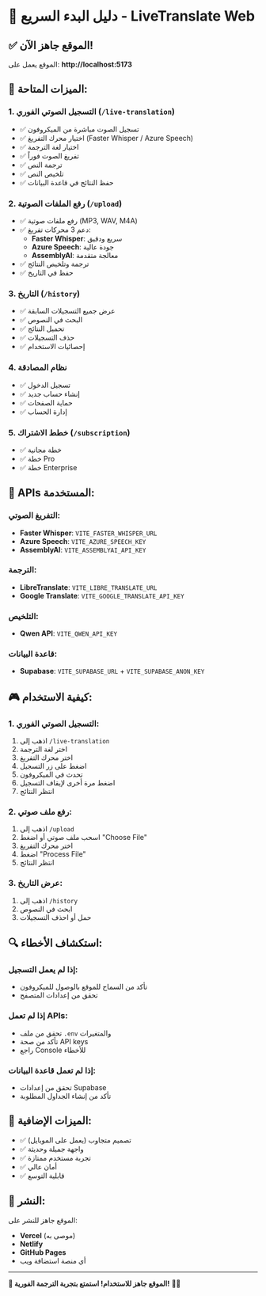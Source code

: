 # 🚀 دليل البدء السريع - LiveTranslate Web

## ✅ الموقع جاهز الآن!

الموقع يعمل على: **http://localhost:5173**

## 🎯 الميزات المتاحة:

### 1. **التسجيل الصوتي الفوري** (`/live-translation`)
- ✅ تسجيل الصوت مباشرة من الميكروفون
- ✅ اختيار محرك التفريغ (Faster Whisper / Azure Speech)
- ✅ اختيار لغة الترجمة
- ✅ تفريغ الصوت فوراً
- ✅ ترجمة النص
- ✅ تلخيص النص
- ✅ حفظ النتائج في قاعدة البيانات

### 2. **رفع الملفات الصوتية** (`/upload`)
- ✅ رفع ملفات صوتية (MP3, WAV, M4A)
- ✅ دعم 3 محركات تفريغ:
  - **Faster Whisper**: سريع ودقيق
  - **Azure Speech**: جودة عالية
  - **AssemblyAI**: معالجة متقدمة
- ✅ ترجمة وتلخيص النتائج
- ✅ حفظ في التاريخ

### 3. **التاريخ** (`/history`)
- ✅ عرض جميع التسجيلات السابقة
- ✅ البحث في النصوص
- ✅ تحميل النتائج
- ✅ حذف التسجيلات
- ✅ إحصائيات الاستخدام

### 4. **نظام المصادقة**
- ✅ تسجيل الدخول
- ✅ إنشاء حساب جديد
- ✅ حماية الصفحات
- ✅ إدارة الحساب

### 5. **خطط الاشتراك** (`/subscription`)
- ✅ خطة مجانية
- ✅ خطة Pro
- ✅ خطة Enterprise

## 🔧 APIs المستخدمة:

### **التفريغ الصوتي:**
- **Faster Whisper**: `VITE_FASTER_WHISPER_URL`
- **Azure Speech**: `VITE_AZURE_SPEECH_KEY`
- **AssemblyAI**: `VITE_ASSEMBLYAI_API_KEY`

### **الترجمة:**
- **LibreTranslate**: `VITE_LIBRE_TRANSLATE_URL`
- **Google Translate**: `VITE_GOOGLE_TRANSLATE_API_KEY`

### **التلخيص:**
- **Qwen API**: `VITE_QWEN_API_KEY`

### **قاعدة البيانات:**
- **Supabase**: `VITE_SUPABASE_URL` + `VITE_SUPABASE_ANON_KEY`

## 🎮 كيفية الاستخدام:

### 1. **التسجيل الصوتي الفوري:**
1. اذهب إلى `/live-translation`
2. اختر لغة الترجمة
3. اختر محرك التفريغ
4. اضغط على زر التسجيل
5. تحدث في الميكروفون
6. اضغط مرة أخرى لإيقاف التسجيل
7. انتظر النتائج

### 2. **رفع ملف صوتي:**
1. اذهب إلى `/upload`
2. اسحب ملف صوتي أو اضغط "Choose File"
3. اختر محرك التفريغ
4. اضغط "Process File"
5. انتظر النتائج

### 3. **عرض التاريخ:**
1. اذهب إلى `/history`
2. ابحث في النصوص
3. حمل أو احذف التسجيلات

## 🔍 استكشاف الأخطاء:

### إذا لم يعمل التسجيل:
- تأكد من السماح للموقع بالوصول للميكروفون
- تحقق من إعدادات المتصفح

### إذا لم تعمل APIs:
- تحقق من ملف `.env` والمتغيرات
- تأكد من صحة API keys
- راجع Console للأخطاء

### إذا لم تعمل قاعدة البيانات:
- تحقق من إعدادات Supabase
- تأكد من إنشاء الجداول المطلوبة

## 📱 الميزات الإضافية:

- ✅ تصميم متجاوب (يعمل على الموبايل)
- ✅ واجهة جميلة وحديثة
- ✅ تجربة مستخدم ممتازة
- ✅ أمان عالي
- ✅ قابلية التوسع

## 🚀 النشر:

الموقع جاهز للنشر على:
- **Vercel** (موصى به)
- **Netlify**
- **GitHub Pages**
- أي منصة استضافة ويب

---

**🎉 الموقع جاهز للاستخدام! استمتع بتجربة الترجمة الفورية!** 🎤✨ 